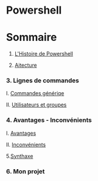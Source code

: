 # Powershell
# Sommaire 
1. [L'Histoire de Powershell](https://github.com/EnzoooPNT/Powershell/blob/main/histoire.md)

2. [Aitecture](http://)

### 3. Lignes de commandes 
I. [Commandes génériqe](https://github.com/EnzoooPNT/Powershell/blob/main/commandes.)

II. [Utilisateurs et groupes ](https://github.com/EnzoooPNT/Powershell/blob/main/Utilisateurs%26groupes.md)

### 4. Avantages - Inconvénients
I. [Avantages](https://github.com/EnzoooPNT/Powershell/blob/main/Avantage.md)

II. [Inconvénients](https://github.com/EnzoooPNT/Powershell/blob/main/Inconv%C3%A9nients.md)

5.[Synthaxe](https://github.com/EnzoooPNT/Powershell/blob/main/Synthaxe.md)

### 6. Mon projet
